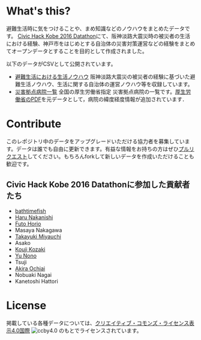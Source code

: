 # What's this?

避難生活時に気をつけることや、まめ知識などのノウハウをまとめたデータです。
[Civic Hack Kobe 2016 Datathon](http://peatix.com/event/164966)にて、阪神淡路大震災時の被災者の生活における経験、神戸市をはじめとする自治体の災害対策運営などの経験をまとめてオープンデータとすることを目的として作成されました。

以下のデータがCSVとして公開されています。

* [避難生活における生活ノウハウ]() 阪神淡路大震災の被災者の経験に基づいた避難生活ノウハウ、生活に関する自治体の運営ノウハウ等を収録しています。
* [災害拠点病院一覧]() 全国の厚生労働省指定 災害拠点病院の一覧です。[厚生労働省のPDF](http://www.mhlw.go.jp/stf/seisakunitsuite/bunya/0000089060.html）に掲載されている「災害拠点病院一覧（平成27年4月1日現在，http://www.mhlw.go.jp/seisakunitsuite/bunya/kenkou_iryou/iryou/saigai_iryou/dl/saigai_iryou07.pdf)を元データとして，病院の緯度経度情報が追加されています．

# Contribute

このレポジトリ中のデータをアップグレードいただける協力者を募集しています。データは誰でも自由に更新できます。有益な情報をお持ちの方はぜひ[プルリクエスト](https://help.github.com/articles/using-pull-requests/)してください。もちろんforkして新しいデータを作成いただけることも歓迎です。

## Civic Hack Kobe 2016 Datathonに参加した貢献者たち

* [bathtimefish](https://github.com/bathtimefish)
* [Haru Nakanishi](https://github.com/haru-kdl)
* [Futo Horio](https://github.com/Futo23)
* Masaya Nakagawa
* [Takayuki Miyauchi](https://github.com/miya0001)
* Asako
* [Kouji Kozaki](https://github.com/koujikozaki)
* [Yu Nono](https://github.com/Ynono)
* Tsuji
* [Akira Ochiai](https://github.com/porolakka/)
* Nobuaki Nagai
* Kanetoshi Hattori

# License

掲載している各種データについては、[クリエイティブ・コモンズ・ライセンス表示4.0国際](http://creativecommons.org/licenses/by/4.0/) ![ccby4.0](https://i.creativecommons.org/l/by/4.0/88x31.png) のもとでライセンスされています。

